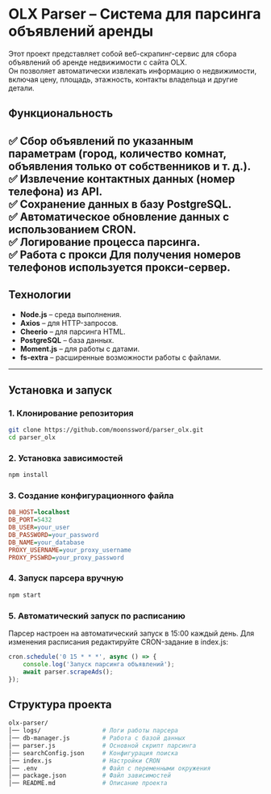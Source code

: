 # **OLX Parser – Система для парсинга объявлений аренды**  

Этот проект представляет собой веб-скрапинг-сервис для сбора объявлений об аренде недвижимости с сайта OLX.  
Он позволяет автоматически извлекать информацию о недвижимости, включая цену, площадь, этажность, контакты владельца и другие детали.  

## **Функциональность**  
✅ **Сбор объявлений** по указанным параметрам (город, количество комнат, объявления только от собственников и т. д.).  
✅ **Извлечение контактных данных** (номер телефона) из API.  
✅ **Сохранение данных** в базу PostgreSQL.  
✅ **Автоматическое обновление** данных с использованием CRON.  
✅ **Логирование** процесса парсинга.  
✅ **Работа с прокси** Для получения номеров телефонов используется прокси-сервер.
---

## **Технологии**  
- **Node.js** – среда выполнения.  
- **Axios** – для HTTP-запросов.  
- **Cheerio** – для парсинга HTML.  
- **PostgreSQL** – база данных.  
- **Moment.js** – для работы с датами.  
- **fs-extra** – расширенные возможности работы с файлами.  

---

## **Установка и запуск**  

### **1. Клонирование репозитория**  
```sh
git clone https://github.com/moonssword/parser_olx.git
cd parser_olx
```
### **2. Установка зависимостей**
```sh
npm install
```

### **3. Создание конфигурационного файла**
```ini
DB_HOST=localhost
DB_PORT=5432
DB_USER=your_user
DB_PASSWORD=your_password
DB_NAME=your_database
PROXY_USERNAME=your_proxy_username
PROXY_PSSWRD=your_proxy_password
```

### **4. Запуск парсера вручную**
```sh
npm start
```

### **5. Автоматический запуск по расписанию**
Парсер настроен на автоматический запуск в 15:00 каждый день.
Для изменения расписания редактируйте CRON-задание в index.js:
```js
cron.schedule('0 15 * * *', async () => {
    console.log('Запуск парсинга объявлений');
    await parser.scrapeAds();
});
```

##  **Структура проекта**
```bash
olx-parser/
│── logs/                 # Логи работы парсера
│── db-manager.js         # Работа с базой данных
│── parser.js             # Основной скрипт парсинга
│── searchConfig.json     # Конфигурация поиска
│── index.js              # Настройки CRON
│── .env                  # Файл с переменными окружения
│── package.json          # Файл зависимостей
│── README.md             # Описание проекта
```
